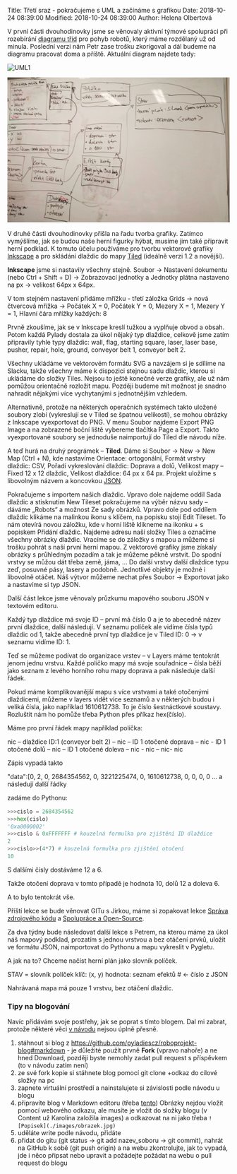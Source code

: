 ﻿Title: Třetí sraz - pokračujeme s UML a začínáme s grafikou
Date: 2018-10-24 08:39:00
Modified: 2018-10-24 08:39:00
Author: Helena Olbertová


V první části dvouhodinovky jsme se věnovaly aktivní týmové spolupráci při rozebírání [diagramu tříd](https://en.wikipedia.org/wiki/Class_diagram) pro pohyb robotů, který máme rozdělaný už od minula. Poslední verzi nám Petr zase trošku zkorigoval a dál budeme na diagramu pracovat doma a příště. Aktuální diagram najdete tady:

![UML1](./images/UML1.jpg)


![UML2](./images/UML2.jpg)
  

V druhé části dvouhodinovky přišla na řadu tvorba grafiky. Zatímco vymýšlíme, jak se budou naše herní figurky hýbat, musíme jim také připravit herní podklad. K tomuto účelu používáme pro tvorbu vektorové grafiky [Inkscape](https://inkscape.org/) a pro skládání dlaždic do mapy [Tiled](https://www.mapeditor.org/) (ideálně verzi 1.2 a novější).

  

**Inkscape** jsme si nastavily všechny stejně.
Soubor → Nastavení dokumentu (nebo Ctrl + Shift + D) → Zobrazovací jednotky a Jednotky plátna nastaveno na px → velikost 64px x 64px.

V tom stejném nastavení přidáme mřížku - třetí záložka Grids → nová čtvercová mřížka → Počátek X = 0, Počátek Y = 0, Mezery X = 1, Mezery Y = 1, Hlavní čára mřížky každých: 8

Prvně zkoušíme, jak se v Inkscape kreslí tužkou a vyplňuje obvod a obsah. Potom každá Pylady dostala za úkol nějaký typ dlaždice, celkově jsme zatím připravily tyhle typy dlaždic: 
wall, flag, starting square, laser, laser base, pusher, repair, hole, ground, conveyor belt 1, conveyor belt 2.

Všechny ukládáme ve vektorovém formátu SVG a navzájem si je sdílíme na Slacku, takže všechny máme k dispozici stejnou sadu dlaždic, kterou si ukládáme do složky Tiles. Nejsou to ještě konečné verze grafiky, ale už nám pomůžou orientačně rozložit mapu. Později budeme mít možnost je snadno nahradit nějakými více vychytanými s jednotnějším vzhledem.

Alternativně, protože na některých operačních systémech takto uložené soubory zlobí (vykreslují se v Tiled se špatnou velikostí), se mohou obrázky z Inkscape vyexportovat do PNG. V menu Soubor najdeme Export PNG Image a na zobrazené boční liště vybereme tlačítka Page a Export. Takto vyexportované soubory se jednoduše naimportují do Tiled dle návodu níže.

  
A teď hurá na druhý prográmek – **Tiled**. 
Dáme si Soubor → New → New Map (Ctrl + N), kde nastavíme 
Orientace: ortogonální, 
Formát vrstvy dlaždic: CSV, 
Pořadí vykreslování dlaždic: Doprava a dolů, 
Velikost mapy – Fixed 12 x 12 dlaždic, 
Velikost dlaždice: 64 px x 64 px. 
Projekt uložíme s libovolným názvem a koncovkou [JSON](https://naucse.python.cz/course/pyladies/intro/json/).

Pokračujeme s importem našich dlaždic. 
Vpravo dole najdeme oddíl Sada dlaždic a stisknutím New Tileset pokračujeme na výběr názvu sady – dáváme „Robots“ a možnost Ze sady obrázků. 
Vpravo dole pod oddílem dlaždic klikáme na malinkou ikonu s klíčem, na popisku stojí Edit Tileset. To nám otevírá novou záložku, kde v horní liště klikneme na ikonku + s popiskem Přidání dlaždic. Najdeme adresu naší složky Tiles a označíme všechny obrázky dlaždic. 
Vracíme se do záložky s mapou a můžeme si trošku pohrát s naší první herní mapou. Z vektorové grafiky jsme získaly obrázky s průhledným pozadím a tak je můžeme pěkně vrstvit. Do spodní vrstvy se můžou dát třeba země, jáma, … Do další vrstvy další dlaždice typu zeď, posuvné pásy, lasery a podobně. 
Jednotlivé objekty je možné i libovolně otáčet. 
Náš výtvor můžeme nechat přes Soubor → Exportovat jako a nastavíme si typ JSON.

Další část lekce jsme věnovaly průzkumu mapového souboru JSON v textovém editoru.

Každý typ dlaždice má svoje ID – první má číslo 0 a je to abecedně název první dlaždice, další následují. V seznamu políček ale vidíme čísla typů dlaždic od 1, takže abecedně první typ dlaždice je v Tiled ID: 0 → v seznamu vidíme ID: 1.

Teď se můžeme podívat do organizace vrstev – v Layers máme tentokrát jenom jednu vrstvu. Každé políčko mapy má svoje souřadnice – čísla běží jako seznam z levého horního rohu mapy doprava a pak následuje další řádek.

Pokud máme komplikovanější mapu s více vrstvami a také otočenými dlaždicemi, můžeme v layers vidět více seznamů a v některých budou i veliká čísla, jako například 1610612738. To je číslo šestnáctkové soustavy. Rozluštit nám ho pomůže třeba Python přes příkaz hex(číslo).  
  

Máme pro první řádek mapy například políčka:

nic – dlaždice ID:1 (conveyor belt 2) – nic – ID 1 otočené doprava – nic - ID 1 otočené dolů – nic – ID 1 otočené doleva – nic - nic – nic- nic

Zápis vypadá takto

"data":[0, 2, 0, 2684354562, 0, 3221225474, 0, 1610612738, 0, 0, 0, 0 … a následují další řádky

zadáme do Pythonu:

```python
>>>cislo = 2684354562
>>>hex(cislo)
'0xa0000002'
>>>cislo & 0xFFFFFFF # kouzelná formulka pro zjištění ID dlaždice
2
>>>cislo>>(4*7) # kouzelná formulka pro zjištění otočení
10
```

S dalšími čísly dostáváme 12 a 6.

Takže otočení doprava v tomto případě je hodnota 10, dolů 12 a doleva 6.

 

A to bylo tentokrát vše.

Příští lekce se bude věnovat GITu s Jirkou, máme si zopakovat lekce [Správa zdrojového kódu](https://naucse.python.cz/course/pyladies/sessions/git/) a [Spolupráce a Open-Source](https://naucse.python.cz/course/pyladies/sessions/foss/).

Za dva týdny bude následovat další lekce s Petrem, na kterou máme za úkol náš mapový podklad, prozatím s jednou vrstvou a bez otáčení prvků, uložit ve formátu JSON, naimportovat do Pythonu a mapu vykreslit v Pygletu.

A jak na to? Chceme načíst herní plán jako slovník políček.

  

STAV = slovník políček
klíč: (x, y)
hodnota: seznam efektů # ← číslo z JSON

  

Nahrávaná mapa má pouze 1 vrstvu, bez otáčení dlaždic.

### Tipy na blogování
Navíc přidávám svoje postřehy, jak se poprat s tímto blogem. Dal mi zabrat, protože některé věci [v návodu](https://github.com/pyladiescz/roboprojekt-blog#blog-roboprojektu) nejsou úplně přesně.

1) stáhnout si blog z https://github.com/pyladiescz/roboprojekt-blog#markdown - je důležité použít prvně **Fork** (vpravo nahoře) a ne hned Download, později byste nemohly zadat pull request s příspěvkem (to v návodu zatím není)
2) ze své fork kopie si stáhnete blog pomocí git clone +odkaz do cílové složky na pc
3) zapnete virtuální prostředí a nainstalujete si závislosti podle návodu u blogu
4) připravíte blog v Markdown editoru (třeba [tento](https://stackedit.io/app)) Obrázky nejdou vložit pomocí webového odkazu, ale musíte je vložit do složky blogu (v Content už Karolina založila images) a odkazovat na ni jako třeba `![Popisek](./images/obrazek.jpg)`
5) uděláte write podle návodu, přidáte 
6) přidat do gitu (git status → git add nazev_soboru → git commit), nahrát na GitHub k sobě (git push origin) a na webu zkontrolujte, jak to vypadá, jde i něco připsat nebo upravit a požádejte požádat na webu o pull request do blogu
